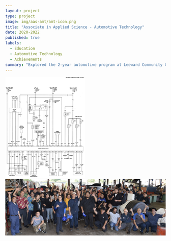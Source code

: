 ```yaml
---
layout: project
type: project
image: img/aas-amt/amt-icon.png
title: "Associate in Applied Science - Automotive Technology"
date: 2020-2022
published: true
labels:
  - Education
  - Automotive Technology
  - Achievements
summary: "Explored the 2-year automotive program at Leeward Community College."
---
```


<img width="250px" class="img-fluid" src="../img/aas-amt/amt-wiring.jpg">

<img class="img-fluid" src="../img/aas-amt/amt-group.PNG">

